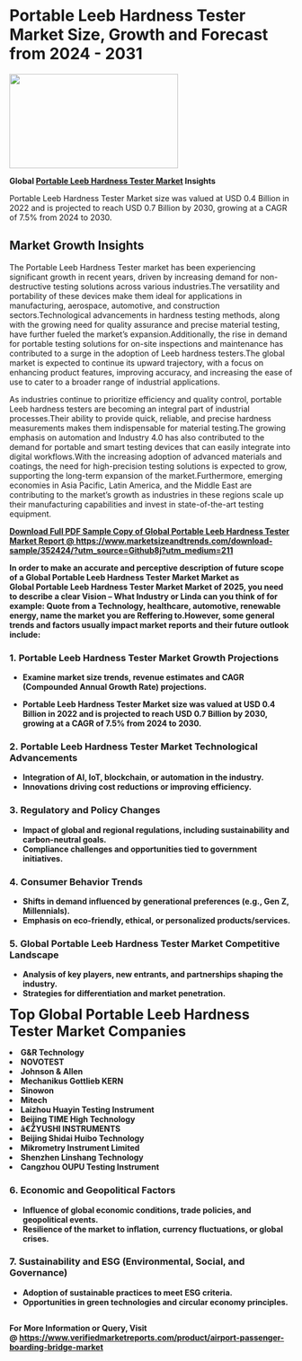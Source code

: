 <H1>Portable Leeb Hardness Tester Market Size, Growth and Forecast from 2024 - 2031</H1><img class="aligncenter size-medium wp-image-584254" src="https://thirdeyenews.in/wp-content/uploads/2024/09/Global-Market-Research-300x168.jpeg" alt="" width="300" height="168" /><p><strong>Global&nbsp;<a href="https://www.marketsizeandtrends.com/download-sample/352424/?utm_source=Github8j?utm_medium=211">Portable Leeb Hardness Tester Market</a> Insights</strong></p><p>Portable Leeb Hardness Tester Market size was valued at USD 0.4 Billion in 2022 and is projected to reach USD 0.7 Billion by 2030, growing at a CAGR of 7.5% from 2024 to 2030.</p><p><h2>Market Growth Insights</h2> <p>The Portable Leeb Hardness Tester market has been experiencing significant growth in recent years, driven by increasing demand for non-destructive testing solutions across various industries.The versatility and portability of these devices make them ideal for applications in manufacturing, aerospace, automotive, and construction sectors.Technological advancements in hardness testing methods, along with the growing need for quality assurance and precise material testing, have further fueled the market’s expansion.Additionally, the rise in demand for portable testing solutions for on-site inspections and maintenance has contributed to a surge in the adoption of Leeb hardness testers.The global market is expected to continue its upward trajectory, with a focus on enhancing product features, improving accuracy, and increasing the ease of use to cater to a broader range of industrial applications.</p> <p><strong><a href="#"></a></strong></p> <p>As industries continue to prioritize efficiency and quality control, portable Leeb hardness testers are becoming an integral part of industrial processes.Their ability to provide quick, reliable, and precise hardness measurements makes them indispensable for material testing.The growing emphasis on automation and Industry 4.0 has also contributed to the demand for portable and smart testing devices that can easily integrate into digital workflows.With the increasing adoption of advanced materials and coatings, the need for high-precision testing solutions is expected to grow, supporting the long-term expansion of the market.Furthermore, emerging economies in Asia Pacific, Latin America, and the Middle East are contributing to the market’s growth as industries in these regions scale up their manufacturing capabilities and invest in state-of-the-art testing equipment.</p> <p><strong><a href="#"></p><p><span class=""><strong>Download Full PDF Sample Copy of Global Portable Leeb Hardness Tester Market Report</strong> @ <a href="https://www.marketsizeandtrends.com/download-sample/352424/?utm_source=Github8j?utm_medium=211" target="_blank">https://www.marketsizeandtrends.com/download-sample/352424/?utm_source=Github8j?utm_medium=211</a></span></p><p>In order to make an accurate and perceptive description of future scope of a Global&nbsp;Portable Leeb Hardness Tester Market Market as Global&nbsp;Portable Leeb Hardness Tester Market Market of 2025, you need to describe a clear Vision &ndash; What Industry or Linda can you think of for example: Quote from a Technology, healthcare, automotive, renewable energy, name the market you are Reffering to.However, some general trends and factors usually impact market reports and their future outlook include:</p><h3>1.&nbsp;<strong>Portable Leeb Hardness Tester Market Growth Projections</strong></h3><ul><li>Examine market size trends, revenue estimates and CAGR (Compounded Annual Growth Rate) projections.</li><li><p>Portable Leeb Hardness Tester Market size was valued at USD 0.4 Billion in 2022 and is projected to reach USD 0.7 Billion by 2030, growing at a CAGR of 7.5% from 2024 to 2030.</p></li></ul><h3>2.&nbsp;<strong>Portable Leeb Hardness Tester Market Technological Advancements</strong></h3><ul><li>Integration of AI, IoT, blockchain, or automation in the industry.</li><li>Innovations driving cost reductions or improving efficiency.</li></ul><h3>3.&nbsp;<strong>Regulatory and Policy Changes</strong></h3><ul><li>Impact of global and regional regulations, including sustainability and carbon-neutral goals.</li><li>Compliance challenges and opportunities tied to government initiatives.</li></ul><h3>4.&nbsp;<strong>Consumer Behavior Trends</strong></h3><ul><li>Shifts in demand influenced by generational preferences (e.g., Gen Z, Millennials).</li><li>Emphasis on eco-friendly, ethical, or personalized products/services.</li></ul><h3>5.&nbsp;<strong>Global Portable Leeb Hardness Tester Market Competitive Landscape</strong></h3><ul><li>Analysis of key players, new entrants, and partnerships shaping the industry.</li><li>Strategies for differentiation and market penetration.</li></ul><p data-pm-slice="1 1 []"><span style="color: inherit; font-family: inherit; font-size: 25px;">Top Global Portable Leeb Hardness Tester Market Companies</span></p><div class="" data-test-id=""><p><li>G&R Technology</li><li> NOVOTEST</li><li> Johnson & Allen</li><li> Mechanikus Gottlieb KERN</li><li> Sinowon</li><li> Mitech</li><li> Laizhou Huayin Testing Instrument</li><li> Beijing TIME High Technology</li><li> â€ŽYUSHI INSTRUMENTS</li><li> Beijing Shidai Huibo Technology</li><li> Mikrometry Instrument Limited</li><li> Shenzhen Linshang Technology</li><li> Cangzhou OUPU Testing Instrument</li></p></div><h3>6.&nbsp;<strong>Economic and Geopolitical Factors</strong></h3><ul><li>Influence of global economic conditions, trade policies, and geopolitical events.</li><li>Resilience of the market to inflation, currency fluctuations, or global crises.</li></ul><h3>7.&nbsp;<strong>Sustainability and ESG (Environmental, Social, and Governance)</strong></h3><ul><li>Adoption of sustainable practices to meet ESG criteria.</li><li>Opportunities in green technologies and circular economy principles.</li></ul><h2><strong style="font-size: 14px;">For More Information or Query, Visit @&nbsp;</strong><a style="background-color: #ffffff; font-size: 14px;" href="https://www.marketsizeandtrends.com/report/portable-leeb-hardness-tester-market/" target="_blank">https://www.verifiedmarketreports.com/product/airport-passenger-boarding-bridge-market</a></h2>